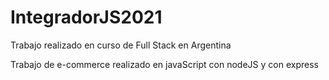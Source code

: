 # IntegradorJS2021
Trabajo realizado en curso de Full Stack en Argentina

Trabajo de e-commerce realizado en javaScript con nodeJS y con express 
